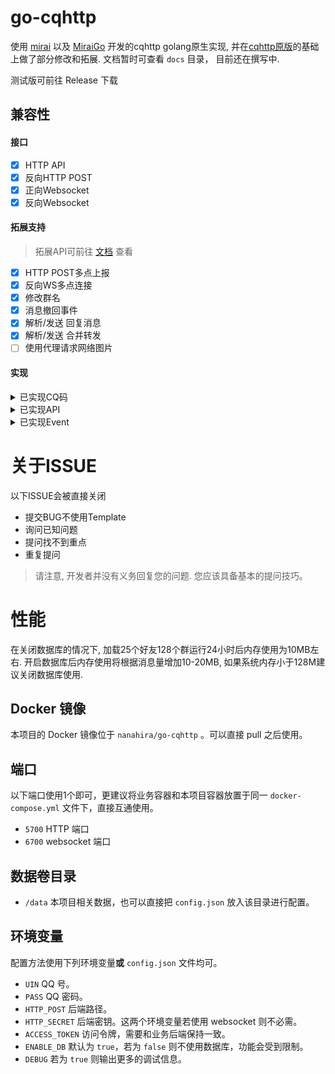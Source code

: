 # go-cqhttp
使用 [mirai](https://github.com/mamoe/mirai) 以及 [MiraiGo](https://github.com/Mrs4s/MiraiGo) 开发的cqhttp golang原生实现, 并在[cqhttp原版](https://github.com/richardchien/coolq-http-api)的基础上做了部分修改和拓展.
文档暂时可查看 `docs` 目录， 目前还在撰写中.

测试版可前往 Release 下载

## 兼容性

#### 接口
- [x] HTTP API
- [x] 反向HTTP POST
- [x] 正向Websocket
- [x] 反向Websocket

#### 拓展支持
> 拓展API可前往 [文档](docs/cqhttp.md) 查看
- [x] HTTP POST多点上报
- [x] 反向WS多点连接 
- [x] 修改群名
- [x] 消息撤回事件
- [x] 解析/发送 回复消息
- [x] 解析/发送 合并转发
- [ ] 使用代理请求网络图片

#### 实现
<details>
<summary>已实现CQ码</summary>

- [CQ:image]
- [CQ:record]
- [CQ:video]
- [CQ:face]
- [CQ:at]
- [CQ:share]
- [CQ:reply]
- [CQ:forward]
- [CQ:node]

</details>

<details>
<summary>已实现API</summary>

##### 注意: 部分API实现与CQHTTP原版略有差异，请参考文档
| API                      | 功能                                                         |
| ------------------------ | ------------------------------------------------------------ |
| /get_login_info          | [获取登录号信息](https://cqhttp.cc/docs/4.15/#/API?id=get_login_info-获取登录号信息) |
| /get_friend_list         | [获取好友列表](https://cqhttp.cc/docs/4.15/#/API?id=get_friend_list-获取好友列表) |
| /get_group_list          | [获取群列表](https://cqhttp.cc/docs/4.15/#/API?id=get_group_list-获取群列表) |
| /get_group_info          | [获取群信息](https://cqhttp.cc/docs/4.15/#/API?id=get_group_info-获取群信息) |
| /get_group_member_list   | [获取群成员列表](https://cqhttp.cc/docs/4.15/#/API?id=get_group_member_list-获取群成员列表) |
| /get_group_member_info   | [获取群成员信息](https://cqhttp.cc/docs/4.15/#/API?id=get_group_member_info-获取群成员信息) |
| /send_msg                | [发送消息](https://cqhttp.cc/docs/4.15/#/API?id=send_msg-发送消息) |
| /send_group_msg          | [发送群消息](https://cqhttp.cc/docs/4.15/#/API?id=send_group_msg-发送群消息) |
| /send_private_msg        | [发送私聊消息](https://cqhttp.cc/docs/4.15/#/API?id=send_private_msg-发送私聊消息) |
| /delete_msg              | [撤回信息](https://cqhttp.cc/docs/4.15/#/API?id=delete_msg-撤回消息) |
| /set_friend_add_request  | [处理加好友请求](https://cqhttp.cc/docs/4.15/#/API?id=set_friend_add_request-处理加好友请求) |
| /set_group_add_request   | [处理加群请求/邀请](https://cqhttp.cc/docs/4.15/#/API?id=set_group_add_request-处理加群请求／邀请) |
| /set_group_card          | [设置群名片(群备注)](https://cqhttp.cc/docs/4.15/#/API?id=set_group_card-设置群名片（群备注）) |
| /set_group_special_title | [设置群组专属头衔](https://cqhttp.cc/docs/4.15/#/API?id=set_group_special_title-设置群组专属头衔) |
| /set_group_kick          | [群组T人](https://cqhttp.cc/docs/4.15/#/API?id=set_group_kick-群组踢人) |
| /set_group_ban           | [群组单人禁言](https://cqhttp.cc/docs/4.15/#/API?id=set_group_ban-群组单人禁言) |
| /set_group_whole_ban     | [群组全员禁言](https://cqhttp.cc/docs/4.15/#/API?id=set_group_whole_ban-群组全员禁言) |
| /set_group_leave         | [退出群组](https://cqhttp.cc/docs/4.15/#/API?id=set_group_leave-退出群组) |
| /set_group_name          | 设置群组名(拓展API)                                         |
| /get_image               | 获取图片信息(拓展API)                                        |
| /get_group_msg           | 获取群组消息(拓展API)                                        |
| /can_send_image          | [检查是否可以发送图片](https://cqhttp.cc/docs/4.15/#/API?id=can_send_image-检查是否可以发送图片) |
| /can_send_record         | [检查是否可以发送语音](https://cqhttp.cc/docs/4.15/#/API?id=can_send_record-检查是否可以发送语音) |
| /get_status              | [获取插件运行状态](https://cqhttp.cc/docs/4.15/#/API?id=get_status-获取插件运行状态) |
| /get_version_info        | [获取 酷Q 及 CQHTTP插件的版本信息](https://cqhttp.cc/docs/4.15/#/API?id=get_version_info-获取-酷q-及-cqhttp-插件的版本信息) |

</details>

<details>
<summary>已实现Event</summary>

##### 注意: 部分Event数据与CQHTTP原版略有差异，请参考文档
| Event                                                        |
| ------------------------------------------------------------ |
| [私聊信息](https://cqhttp.cc/docs/4.15/#/Post?id=私聊消息)   |
| [群消息](https://cqhttp.cc/docs/4.15/#/Post?id=群消息)       |
| [群消息撤回(拓展Event)](docs/cqhttp.md#群消息撤回)             |
| [好友消息撤回(拓展Event)](docs/cqhttp.md#好友消息撤回)             |
| [群管理员变动](https://cqhttp.cc/docs/4.15/#/Post?id=群管理员变动) |
| [群成员减少](https://cqhttp.cc/docs/4.15/#/Post?id=群成员减少) |
| [群成员增加](https://cqhttp.cc/docs/4.15/#/Post?id=群成员增加) |
| [群禁言](https://cqhttp.cc/docs/4.15/#/Post?id=群禁言)       |
| [群文件上传](https://cqhttp.cc/docs/4.15/#/Post?id=群文件上传)|
| [加好友请求](https://cqhttp.cc/docs/4.15/#/Post?id=加好友请求) |
| [加群请求/邀请](https://cqhttp.cc/docs/4.15/#/Post?id=加群请求／邀请) |

</details>

# 关于ISSUE

以下ISSUE会被直接关闭
- 提交BUG不使用Template
- 询问已知问题
- 提问找不到重点
- 重复提问

> 请注意, 开发者并没有义务回复您的问题. 您应该具备基本的提问技巧。

# 性能

在关闭数据库的情况下, 加载25个好友128个群运行24小时后内存使用为10MB左右. 开启数据库后内存使用将根据消息量增加10-20MB, 如果系统内存小于128M建议关闭数据库使用. 

## Docker 镜像

本项目的 Docker 镜像位于 `nanahira/go-cqhttp` 。可以直接 pull 之后使用。

## 端口

以下端口使用1个即可，更建议将业务容器和本项目容器放置于同一 `docker-compose.yml` 文件下，直接互通使用。

* `5700` HTTP 端口
* `6700` websocket 端口

## 数据卷目录

* `/data` 本项目相关数据，也可以直接把 `config.json` 放入该目录进行配置。

## 环境变量

配置方法使用下列环境变量**或** `config.json` 文件均可。

* `UIN` QQ 号。
* `PASS` QQ 密码。
* `HTTP_POST` 后端路径。
* `HTTP_SECRET` 后端密钥。这两个环境变量若使用 websocket 则不必需。
* `ACCESS_TOKEN` 访问令牌，需要和业务后端保持一致。
* `ENABLE_DB` 默认为 `true`，若为 `false` 则不使用数据库，功能会受到限制。
* `DEBUG` 若为 `true` 则输出更多的调试信息。
